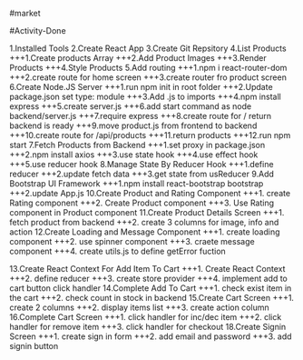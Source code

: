 #market

#Activity-Done

1.Installed Tools
2.Create React App
3.Create Git Repsitory
4.List Products
+++1.Create products Array
+++2.Add Product Images
+++3.Render Products
+++4.Style Products
5.Add routing
+++1.npm i react-router-dom
+++2.create route for home screen
+++3.create router fro product screen
6.Create Node.JS Server
+++1.run npm init in root folder
+++2.Update package.json set type: module
+++3.Add .js to imports
+++4.npm install express
+++5.create server.js
+++6.add start command as node backend/server.js
+++7.require express
+++8.create route for / return backend is ready
+++9.move product.js from frontend to backend
+++10.create route for /api/products
+++11.return products
+++12.run npm start
7.Fetch Products from Backend
+++1.set proxy in package.json
+++2.npm install axios
+++3.use state hook
+++4.use effect hook
+++5.use reducer hook
8.Manage State By Reducer Hook
+++1.define reducer
+++2.update fetch data
+++3.get state from usReducer
9.Add Bootstrap UI Framework
+++1.npm install react-bootstrap bootstrap
+++2.update App.js
10.Create Product and Rating Component
+++1. create Rating component
+++2. Create Product component
+++3. Use Rating component in Product component
11.Create Product Details Screen
+++1. fetch product from backend
+++2. create 3 columns for image, info and action
12.Create Loading and Message Component
+++1. create loading component
+++2. use spinner component
+++3. craete message component
+++4. create utils.js to define getError fuction

13.Create React Context For Add Item To Cart
+++1. Create React Context
+++2. define reducer
+++3. create store provider
+++4. implement add to cart button click handler
14.Complete Add To Cart
+++1. check exist item in the cart
+++2. check count in stock in backend
15.Create Cart Screen
+++1. create 2 columns
+++2. display items list
+++3. create action column
16.Complete Cart Screen
+++1. click handler for inc/dec item
+++2. click handler for remove item
+++3. click handler for checkout
18.Create Signin Screen
+++1. create sign in form
+++2. add email and password
+++3. add signin button
